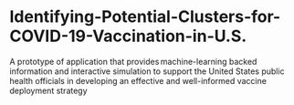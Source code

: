 # Identifying-Potential-Clusters-for-COVID-19-Vaccination-in-U.S.
A prototype of application that provides machine-learning backed information and interactive simulation to support the United States public health officials in developing an effective and well-informed vaccine deployment strategy
